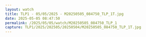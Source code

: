 ```yaml
---
layout: watch
title: TLP1 - 05/05/2025 - M20250505_084750_TLP_1T.jpg
date: 2025-05-05 08:47:50
permalink: /2025/05/05/watch/M20250505_084750_TLP_1
capture: TLP1/2025/202505/20250504/M20250505_084750_TLP_1T.jpg
---
```

